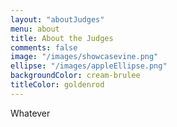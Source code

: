 ```yaml
---
layout: "aboutJudges"
menu: about
title: About the Judges
comments: false
image: "/images/showcasevine.png"
ellipse: "/images/appleEllipse.png"
backgroundColor: cream-brulee
titleColor: goldenrod
---
```

Whatever